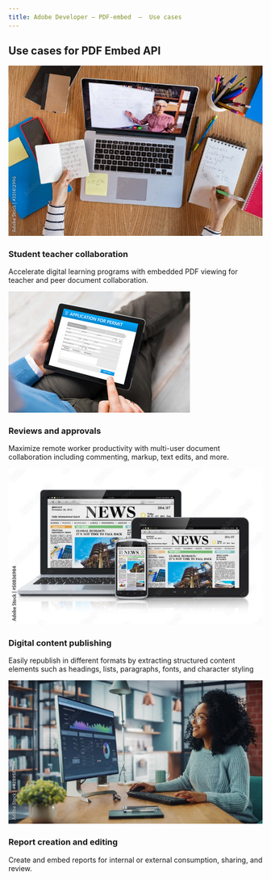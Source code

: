 ```yaml
---
title: Adobe Developer — PDF-embed  —  Use cases
---
```


<TitleBlock slots="heading" theme="lightest" className="titleBlock-align-left"/>

## Use cases for PDF Embed API


<ResourceCard slots="link, image, heading, text" width="25%" theme='lightest' className="useCaseCard"/>

[](use-cases/collaboration/)

![Student Teacher Collaboration](../../images/stud-teacher-col.jpg)

### Student teacher collaboration

Accelerate digital learning programs with embedded PDF viewing for teacher and peer document collaboration.


<ResourceCard slots="link, image, heading, text" width="25%" theme='lightest' className="useCaseCard"/>

[](use-cases/collaboration/review-and-approval/)

![Reviews and Approvals](../../images/review-approvals.jpg)

### Reviews and approvals

Maximize remote worker productivity with multi-user document collaboration including commenting, markup, text edits, and more.

<ResourceCard slots="link, image, heading, text" width="25%" theme='lightest' className="useCaseCard"/>

[](/use-cases/content-publishing/)

![Digital content publishing](../../images/content-republishing.jpg)

### Digital content publishing

Easily republish in different formats by extracting structured content elements such as headings, lists, paragraphs, fonts, and character styling


<ResourceCard slots="link, image, heading, text" width="25%" theme='lightest' className="useCaseCard"/>

<!-- [](/use-cases/report-creation-editing) Faced 404 issue-->

[](use-cases)


![Report Creation and Editing](../../images/report-creation-editing.jpg)

### Report creation and editing

Create and embed reports for internal or external consumption, sharing, and review.


